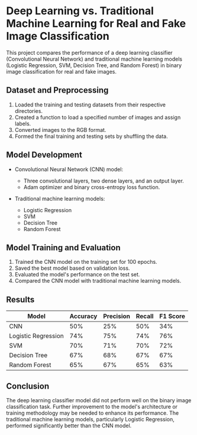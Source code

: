 # Deep Learning vs. Traditional Machine Learning for Real and Fake Image Classification

This project compares the performance of a deep learning classifier (Convolutional Neural Network) and traditional machine learning models (Logistic Regression, SVM, Decision Tree, and Random Forest) in binary image classification for real and fake images.

## Dataset and Preprocessing

1. Loaded the training and testing datasets from their respective directories.
2. Created a function to load a specified number of images and assign labels.
3. Converted images to the RGB format.
4. Formed the final training and testing sets by shuffling the data.

## Model Development

- Convolutional Neural Network (CNN) model:
  - Three convolutional layers, two dense layers, and an output layer.
  - Adam optimizer and binary cross-entropy loss function.

- Traditional machine learning models:
  - Logistic Regression
  - SVM
  - Decision Tree
  - Random Forest

## Model Training and Evaluation

1. Trained the CNN model on the training set for 100 epochs.
2. Saved the best model based on validation loss.
3. Evaluated the model's performance on the test set.
4. Compared the CNN model with traditional machine learning models.

## Results

| Model               | Accuracy | Precision | Recall | F1 Score |
|---------------------|----------|-----------|--------|----------|
| CNN                 | 50%      | 25%       | 50%    | 34%      |
| Logistic Regression | 74%      | 75%       | 74%    | 76%      |
| SVM                 | 70%      | 71%       | 70%    | 72%      |
| Decision Tree       | 67%      | 68%       | 67%    | 67%      |
| Random Forest       | 65%      | 67%       | 65%    | 63%      |

## Conclusion

The deep learning classifier model did not perform well on the binary image classification task. Further improvement to the model's architecture or training methodology may be needed to enhance its performance. The traditional machine learning models, particularly Logistic Regression, performed significantly better than the CNN model.
